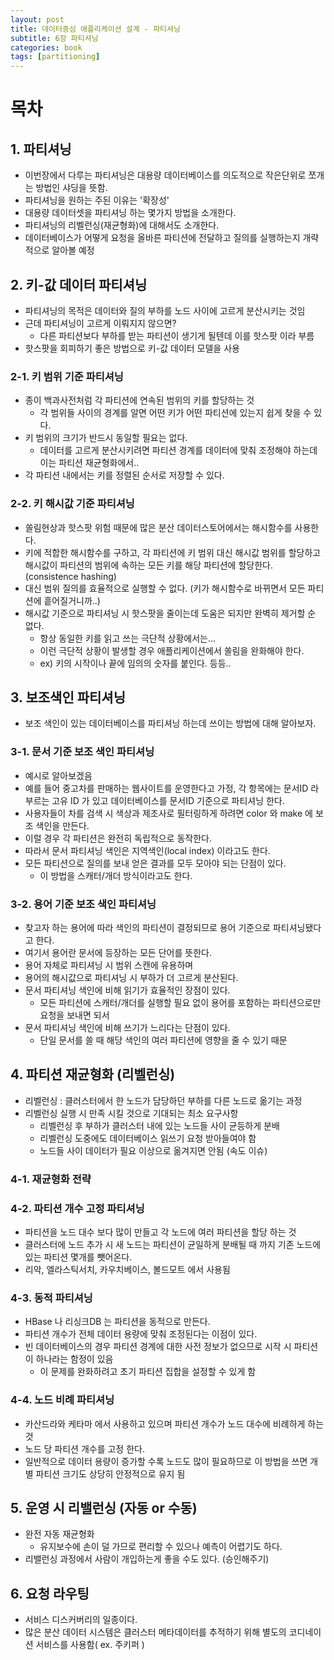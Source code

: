 ```yaml
---
layout: post
title: 데이터중심 애플리케이션 설계 - 파티셔닝
subtitle: 6장 파티셔닝
categories: book
tags: [partitioning]
---
```


# 목차

## 1. 파티셔닝
- 이번장에서 다루는 파티셔닝은 대용량 데이터베이스를 의도적으로 작은단위로 쪼개는 방법인 샤딩을 뜻함.
- 파티셔닝을 원하는 주된 이유는 '확장성'
- 대용량 데이터셋을 파티셔닝 하는 몇가지 방법을 소개한다.
- 파티셔닝의 리벨런싱(재균형화)에 대해서도 소개한다.
- 데이터베이스가 어떻게 요청을 올바른 파티션에 전달하고 질의를 실행하는지 개략적으로 알아볼 예정

## 2. 키-값 데이터 파티셔닝
- 파티셔닝의 목적은 데이터와 질의 부하를 노드 사이에 고르게 분산시키는 것임
- 근데 파티셔닝이 고르게 이뤄지지 않으면? 
    - 다른 파티션보다 부하를 받는 파티션이 생기게 될텐데 이를 핫스팟 이라 부름
- 핫스팟을 회피하기 좋은 방법으로 키-값 데이터 모델을 사용

### 2-1. 키 범위 기준 파티셔닝
- 종이 백과사전처럼 각 파티션에 연속된 범위의 키를 할당하는 것
    - 각 범위들 사이의 경계를 알면 어떤 키가 어떤 파티션에 있는지 쉽게 찾을 수 있다.
- 키 범위의 크기가 반드시 동일할 필요는 없다.
    - 데이터를 고르게 분산시키려면 파티션 경계를 데이터에 맞춰 조정해야 하는데 이는 파티션 재균형화에서..
- 각 파티션 내에서는 키를 정렬된 순서로 저장할 수 있다.

### 2-2. 키 해시값 기준 파티셔닝
- 쏠림현상과 핫스팟 위험 때문에 많은 분산 데이터스토어에서는 해시함수를 사용한다.
- 키에 적합한 해시함수를 구하고, 각 파티션에 키 범위 대신 해시값 범위를 할당하고 해시값이
파티션의 범위에 속하는 모든 키를 해당 파티션에 할당한다. (consistence hashing)
- 대신 범위 질의를 효율적으로 실행할 수 없다. (키가 해시함수로 바뀌면서 모든 파티션에 흩어질거니까..)    
- 해시값 기준으로 파티셔닝 시 핫스팟을 줄이는데 도움은 되지만 완벽히 제거할 순 없다.
    - 항상 동일한 키를 읽고 쓰는 극단적 상황에서는...
    - 이런 극단적 상황이 발생할 경우 애플리케이션에서 쏠림을 완화해야 한다.
    - ex) 키의 시작이나 끝에 임의의 숫자를 붙인다. 등등..

## 3. 보조색인 파티셔닝
- 보조 색인이 있는 데이터베이스를 파티셔닝 하는데 쓰이는 방법에 대해 알아보자.

### 3-1. 문서 기준 보조 색인 파티셔닝
- 예시로 알아보겠음
- 예를 들어 중고차를 판매하는 웹사이트를 운영한다고 가정, 각 항목에는 문서ID 라 부르는 고유 ID 가 있고 데이터베이스를 문서ID 기준으로
파티셔닝 한다.
- 사용자들이 차를 검색 시 색상과 제조사로 필터링하게 하려면 color 와 make 에 보조 색인을 만든다.
- 이럴 경우 각 파티션은 완전히 독립적으로 동작한다.
- 따라서 문서 파티셔닝 색인은 지역색인(local index) 이라고도 한다.  
- 모든 파티션으로 질의를 보내 얻은 결과를 모두 모아야 되는 단점이 있다.
    - 이 방법을 스캐터/개더 방식이라고도 한다.

### 3-2. 용어 기준 보조 색인 파티셔닝
- 찾고자 하는 용어에 따라 색인의 파티션이 결정되므로 용어 기준으로 파티셔닝됐다고 한다.
- 여기서 용어란 문서에 등장하는 모든 단어를 뜻한다.
- 용어 자체로 파티셔닝 시 범위 스캔에 유용하며
- 용어의 해시값으로 파티셔닝 시 부하가 더 고르게 분산된다.
- 문서 파티셔닝 색인에 비해 읽기가 효율적인 장점이 있다.
    - 모든 파티션에 스캐터/개더를 실행할 필요 없이 용어를 포함하는 파티션으로만 요청을 보내면 되서
- 문서 파티셔닝 색인에 비해 쓰기가 느리다는 단점이 있다.
    - 단일 문서를 쓸 때 해당 색인의 여러 파티션에 영향을 줄 수 있기 때문

## 4. 파티션 재균형화 (리벨런싱)
- 리벨런싱 : 클러스터에서 한 노드가 담당하던 부하를 다른 노드로 옮기는 과정
- 리벨런싱 실행 시 만족 시킬 것으로 기대되는 최소 요구사항
    - 리벨런싱 후 부하가 클러스터 내에 있는 노드들 사이 균등하게 분배
    - 리벨런싱 도중에도 데이터베이스 읽쓰기 요청 받아들여야 함
    - 노드들 사이 데이터가 필요 이상으로 옮겨지면 안됨 (속도 이슈)

### 4-1. 재균형화 전략
### 4-2. 파티션 개수 고정 파티셔닝
- 파티션을 노드 대수 보다 많이 만들고 각 노드에 여러 파티션을 할당 하는 것
- 클러스터에 노드 추가 시 새 노드는 파티션이 균일하게 분배될 때 까지 기존 노드에 있는 파티션 몇개를 뺏어온다.
- 리악, 엘라스틱서치, 카우치베이스, 볼드모트 에서 사용됨

### 4-3. 동적 파티셔닝
- HBase 나 리싱크DB 는 파티션을 동적으로 만든다.
- 파티션 개수가 전체 데이터 용량에 맞춰 조정된다는 이점이 있다.
- 빈 데이터베이스의 경우 파티션 경계에 대한 사전 정보가 없으므로 시작 시 파티션이 하나라는 함정이 있음
    - 이 문제를 완화하려고 초기 파티션 집합을 설정할 수 있게 함

### 4-4. 노드 비례 파티셔닝
- 카산드라와 케타마 에서 사용하고 있으며 파티션 개수가 노드 대수에 비례하게 하는 것
- 노드 당 파티션 개수를 고정 한다.
- 일반적으로 데이터 용량이 증가할 수록 노드도 많이 필요하므로 이 방법을 쓰면 개별 파티션 크기도 상당히 안정적으로 유지 됨

## 5. 운영 시 리밸런싱 (자동 or 수동)
- 완전 자동 재균형화
    - 유지보수에 손이 덜 가므로 편리할 수 있으나 예측이 어렵기도 하다.
- 리밸런싱 과정에서 사람이 개입하는게 좋을 수도 있다. (승인해주기)

## 6. 요청 라우팅
- 서비스 디스커버리의 일종이다.
- 많은 분산 데이터 시스템은 클러스터 메타데이터를 추적하기 위해 별도의 코디네이션 서비스를 사용함( ex. 주키퍼 )



